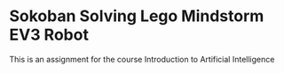 # Sokoban Solving Lego Mindstorm EV3 Robot
This is an assignment for the course Introduction to Artificial Intelligence
